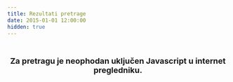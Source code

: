 ```yaml
---
title: Rezultati pretrage
date: 2015-01-01 12:00:00
hidden: true
---
```


<br><div style="text-align:center;font-weight:bold;font-size:18px;" id="found"><noscript>Za pretragu je neophodan uključen Javascript u internet pregledniku.</noscript></div><div id="results"></div>